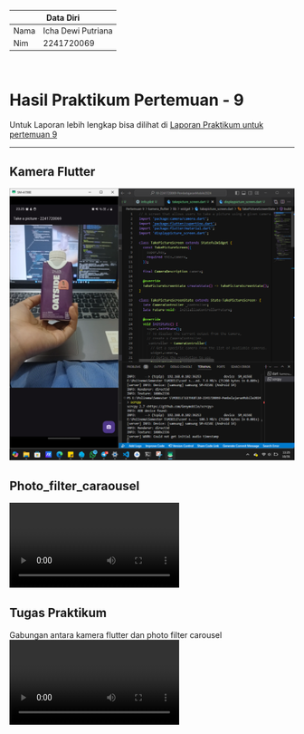 <table>
    <thead>
        <th style="text-align: center;" colspan="2">Data Diri</th>
    </thead>
    <tbody>
        <tr>
            <td>Nama</td>
            <td>Icha Dewi Putriana</td>
        </tr>
        <tr>
            <td>Nim</td>
            <td>2241720069</td>
        </tr>
    </tbody>
</table>

<br>

# Hasil Praktikum Pertemuan - 9

Untuk Laporan lebih lengkap bisa dilihat di [Laporan Praktikum untuk pertemuan 9](https://colab.research.google.com/drive/1xwQ)

---

## Kamera Flutter
![hasil](images/hasil.png)

## Photo_filter_caraousel
<video controls src="images/hasil2.mp4" title="Title"></video>

## Tugas Praktikum
Gabungan antara kamera flutter dan photo filter carousel
<video controls src="images/tugas.mp4" title="Title"></video>
